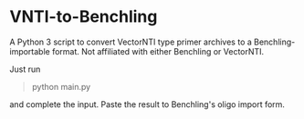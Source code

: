 # VNTI-to-Benchling
A Python 3 script to convert VectorNTI type primer archives to a Benchling-importable format. Not affiliated with either Benchling or VectorNTI.

Just run 

> python main.py 

and complete the input. Paste the result to Benchling's oligo import form.
